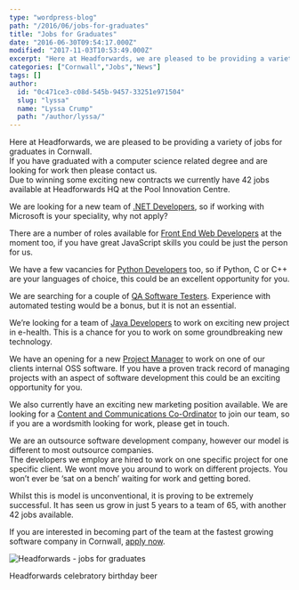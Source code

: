 ```yaml
---
type: "wordpress-blog"
path: "/2016/06/jobs-for-graduates"
title: "Jobs for Graduates"
date: "2016-06-30T09:54:17.000Z"
modified: "2017-11-03T10:53:49.000Z"
excerpt: "Here at Headforwards, we are pleased to be providing a variety of jobs for graduates in Cornwall. If you have graduated with a computer science related degree and are looking for work then please contact us. Due to winning some exciting new contracts we currently have 42 jobs available at Headforwards HQ at the Pool …"
categories: ["Cornwall","Jobs","News"]
tags: []
author:
  id: "0c471ce3-c08d-545b-9457-33251e971504"
  slug: "lyssa"
  name: "Lyssa Crump"
  path: "/author/lyssa/"
---
```

Here at Headforwards, we are pleased to be providing a variety of jobs for graduates in Cornwall.  
If you have graduated with a computer science related degree and are looking for work then please contact us.  
Due to winning some exciting new contracts we currently have 42 jobs available at Headforwards HQ at the Pool Innovation Centre.

We are looking for a new team of [.NET Developers](https://www.headforwards.com/careers/net-developer/), so if working with Microsoft is your speciality, why not apply?

There are a number of roles available for [Front End Web Developers](https://www.headforwards.com/careers/front-end-web-developer/) at the moment too, if you have great JavaScript skills you could be just the person for us.

We have a few vacancies for [Python Developers](https://www.headforwards.com/careers/python-developer/) too, so if Python, C or C++ are your languages of choice, this could be an excellent opportunity for you.

We are searching for a couple of [QA Software Testers](http://www.headforwards.com/careers/qa-software-tester/). Experience with automated testing would be a bonus, but it is not an essential.

We’re looking for a team of [Java Developers](http://www.headforwards.com/careers/java-software-developers/) to work on exciting new project in e-health. This is a chance for you to work on some groundbreaking new technology.

We have an opening for a new [Project Manager](http://www.headforwards.com/careers/project-manager-position/) to work on one of our clients internal OSS software. If you have a proven track record of managing projects with an aspect of software development this could be an exciting opportunity for you.

We also currently have an exciting new marketing position available. We are looking for a [Content and Communications Co-Ordinator](https://www.headforwards.com/careers/content-and-communication-co-ordinator/) to join our team, so if you are a wordsmith looking for work, please get in touch.

We are an outsource software development company, however our model is different to most outsource companies.  
The developers we employ are hired to work on one specific project for one specific client. We wont move you around to work on different projects. You won’t ever be ‘sat on a bench’ waiting for work and getting bored.

Whilst this is model is unconventional, it is proving to be extremely successful. It has seen us grow in just 5 years to a team of 65, with another 42 jobs available.

If you are interested in becoming part of the team at the fastest growing software company in Cornwall, [apply now](https://www.headforwards.com/careers/application-form/).


<section class="gallery">


![Headforwards - jobs for graduates](/wp-content/uploads/2016/06/SGP1364.jpg)

</section>



Headforwards celebratory birthday beer
